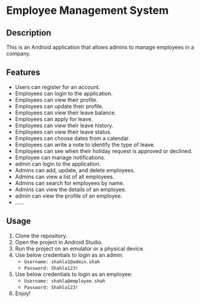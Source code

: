 # Employee Management System

## Description
This is an Android application that allows admins to manage employees in a company.

## Features
- Users can register for an account.
- Employees can login to the application.
- Employees can view their profile.
- Employees can update their profile.
- Employees can view their leave balance.
- Employees can apply for leave.
- Employees can view their leave history.
- Employees can view their leave status.
- Employees can choose dates from a calendar.
- Employees can write a note to identify the type of leave.
- Employees can see when their holiday request is approved or declined.
- Employee can manage notifications.
- admin can login to the application.
- Admins can add, update, and delete employees.
- Admins can view a list of all employees.
- Admins can search for employees by name.
- Admins can view the details of an employee.
- admin can view the profile of an employee.
- ......

## Usage
1. Clone the repository.
2. Open the project in Android Studio.
3. Run the project on an emulator or a physical device.
4. Use below credentials to login as an admin:
   - `Username: shahla1@admin.shah`
   - `Password: Shahla123!`
5. Use below credentials to login as an employee:
   - `Username: shahla@employee.shah`
   - `Password: Shahla123!`
6. Enjoy!